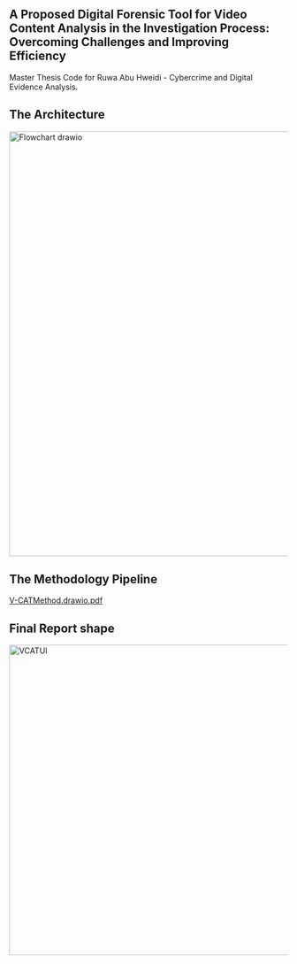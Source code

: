 ## A Proposed Digital Forensic Tool for Video Content Analysis in the Investigation Process: Overcoming Challenges and Improving Efficiency
Master Thesis Code for Ruwa Abu Hweidi - Cybercrime and Digital Evidence Analysis.


## The Architecture
<img width="768" alt="Flowchart drawio" src="https://github.com/user-attachments/assets/94fa8ee8-d718-4bad-a406-3db8a35de34f" />

## The Methodology Pipeline
[V-CATMethod.drawio.pdf](https://github.com/user-attachments/files/21107721/V-CATMethod.drawio.pdf)

## Final Report shape
<img width="561" alt="VCATUI" src="https://github.com/user-attachments/assets/5823d597-b298-4050-8e87-f58f6013fed2" />
